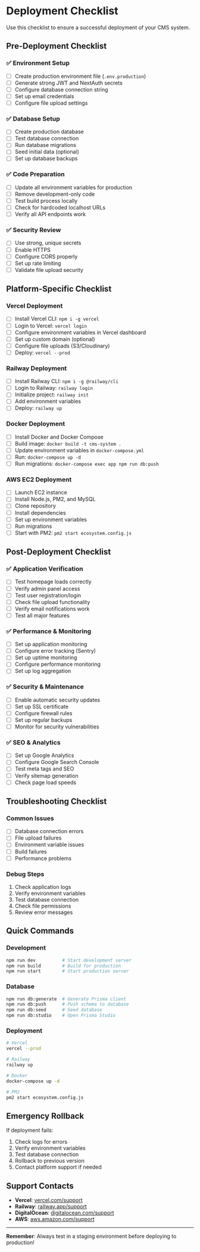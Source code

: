 # Deployment Checklist

Use this checklist to ensure a successful deployment of your CMS system.

## Pre-Deployment Checklist

### ✅ Environment Setup
- [ ] Create production environment file (`.env.production`)
- [ ] Generate strong JWT and NextAuth secrets
- [ ] Configure database connection string
- [ ] Set up email credentials
- [ ] Configure file upload settings

### ✅ Database Setup
- [ ] Create production database
- [ ] Test database connection
- [ ] Run database migrations
- [ ] Seed initial data (optional)
- [ ] Set up database backups

### ✅ Code Preparation
- [ ] Update all environment variables for production
- [ ] Remove development-only code
- [ ] Test build process locally
- [ ] Check for hardcoded localhost URLs
- [ ] Verify all API endpoints work

### ✅ Security Review
- [ ] Use strong, unique secrets
- [ ] Enable HTTPS
- [ ] Configure CORS properly
- [ ] Set up rate limiting
- [ ] Validate file upload security

## Platform-Specific Checklist

### Vercel Deployment
- [ ] Install Vercel CLI: `npm i -g vercel`
- [ ] Login to Vercel: `vercel login`
- [ ] Configure environment variables in Vercel dashboard
- [ ] Set up custom domain (optional)
- [ ] Configure file uploads (S3/Cloudinary)
- [ ] Deploy: `vercel --prod`

### Railway Deployment
- [ ] Install Railway CLI: `npm i -g @railway/cli`
- [ ] Login to Railway: `railway login`
- [ ] Initialize project: `railway init`
- [ ] Add environment variables
- [ ] Deploy: `railway up`

### Docker Deployment
- [ ] Install Docker and Docker Compose
- [ ] Build image: `docker build -t cms-system .`
- [ ] Update environment variables in `docker-compose.yml`
- [ ] Run: `docker-compose up -d`
- [ ] Run migrations: `docker-compose exec app npm run db:push`

### AWS EC2 Deployment
- [ ] Launch EC2 instance
- [ ] Install Node.js, PM2, and MySQL
- [ ] Clone repository
- [ ] Install dependencies
- [ ] Set up environment variables
- [ ] Run migrations
- [ ] Start with PM2: `pm2 start ecosystem.config.js`

## Post-Deployment Checklist

### ✅ Application Verification
- [ ] Test homepage loads correctly
- [ ] Verify admin panel access
- [ ] Test user registration/login
- [ ] Check file upload functionality
- [ ] Verify email notifications work
- [ ] Test all major features

### ✅ Performance & Monitoring
- [ ] Set up application monitoring
- [ ] Configure error tracking (Sentry)
- [ ] Set up uptime monitoring
- [ ] Configure performance monitoring
- [ ] Set up log aggregation

### ✅ Security & Maintenance
- [ ] Enable automatic security updates
- [ ] Set up SSL certificate
- [ ] Configure firewall rules
- [ ] Set up regular backups
- [ ] Monitor for security vulnerabilities

### ✅ SEO & Analytics
- [ ] Set up Google Analytics
- [ ] Configure Google Search Console
- [ ] Test meta tags and SEO
- [ ] Verify sitemap generation
- [ ] Check page load speeds

## Troubleshooting Checklist

### Common Issues
- [ ] Database connection errors
- [ ] File upload failures
- [ ] Environment variable issues
- [ ] Build failures
- [ ] Performance problems

### Debug Steps
1. Check application logs
2. Verify environment variables
3. Test database connection
4. Check file permissions
5. Review error messages

## Quick Commands

### Development
```bash
npm run dev          # Start development server
npm run build        # Build for production
npm run start        # Start production server
```

### Database
```bash
npm run db:generate  # Generate Prisma client
npm run db:push      # Push schema to database
npm run db:seed      # Seed database
npm run db:studio    # Open Prisma Studio
```

### Deployment
```bash
# Vercel
vercel --prod

# Railway
railway up

# Docker
docker-compose up -d

# PM2
pm2 start ecosystem.config.js
```

## Emergency Rollback

If deployment fails:
1. Check logs for errors
2. Verify environment variables
3. Test database connection
4. Rollback to previous version
5. Contact platform support if needed

## Support Contacts

- **Vercel**: [vercel.com/support](https://vercel.com/support)
- **Railway**: [railway.app/support](https://railway.app/support)
- **DigitalOcean**: [digitalocean.com/support](https://digitalocean.com/support)
- **AWS**: [aws.amazon.com/support](https://aws.amazon.com/support)

---

**Remember**: Always test in a staging environment before deploying to production! 